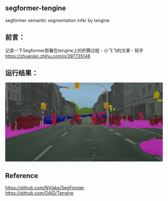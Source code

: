 ## segformer-tengine  
segformer semantic segmentation infer by tengine
## 前言：
记录一下Segformer部署在tengine上的折腾过程 - 小飞飞的文章 - 知乎
https://zhuanlan.zhihu.com/p/397735148  
## 运行结果：  
![image](https://github.com/FeiGeChuanShu/segformer-tengine/blob/main/result.jpg)  

## Reference  
https://github.com/NVlabs/SegFormer  
https://github.com/OAID/Tengine  
